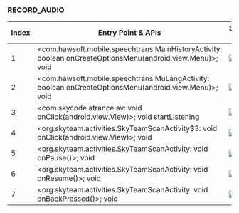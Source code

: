 ### RECORD_AUDIO
| Index | Entry Point & APIs | Screen shot | Resource id | Label |
| ------------- | ------------- | ------------- |-------------|-------------|
| 1 | <com.hawsoft.mobile.speechtrans.MainHistoryActivity: boolean onCreateOptionsMenu(android.view.Menu)>; void <init> | ![](D:\COSMOS\output\py\Play_win8\Travel_Local\com.hawsoft.mobile.speechtrans\com.hawsoft.mobile.speechtrans.MainHistoryActivity.png) |  | T |
| 2 | <com.hawsoft.mobile.speechtrans.MuLangActivity: boolean onCreateOptionsMenu(android.view.Menu)>; void <init> | ![](D:\COSMOS\output\py\Play_win8\Travel_Local\com.hawsoft.mobile.speechtrans\com.hawsoft.mobile.speechtrans.MuLangActivity.png) |  | T |
| 3 | <com.skycode.atrance.av: void onClick(android.view.View)>; void startListening | ![](D:\COSMOS\output\py\Play_win8\Travel_Local\com.skycode.atrance.enes.free\com.skycode.atrance.aTranceActivity.png) |  | |
| 4 | <org.skyteam.activities.SkyTeamScanActivity$3: void onClick(android.view.View)>; void <init> | ![](D:\COSMOS\output\py\Play_win8\Travel_Local\org.skyteam\org.skyteam.activities.SkyTeamScanActivity.png) |  | F |
| 5 | <org.skyteam.activities.SkyTeamScanActivity: void onPause()>; void <init> | ![](D:\COSMOS\output\py\Play_win8\Travel_Local\org.skyteam\org.skyteam.activities.SkyTeamScanActivity.png) |  | F |
| 6 | <org.skyteam.activities.SkyTeamScanActivity: void onResume()>; void <init> | ![](D:\COSMOS\output\py\Play_win8\Travel_Local\org.skyteam\org.skyteam.activities.SkyTeamScanActivity.png) |  | F |
| 7 | <org.skyteam.activities.SkyTeamScanActivity: void onBackPressed()>; void <init> | ![](D:\COSMOS\output\py\Play_win8\Travel_Local\org.skyteam\org.skyteam.activities.SkyTeamScanActivity.png) |  | F |
